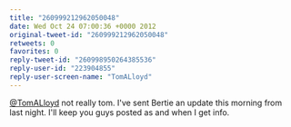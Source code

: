 ```yaml
---
title: "260999212962050048"
date: Wed Oct 24 07:00:36 +0000 2012
original-tweet-id: "260999212962050048"
retweets: 0
favorites: 0
reply-tweet-id: "260998950264385536"
reply-user-id: "223904855"
reply-user-screen-name: "TomALloyd"
---
```

<a href="https://twitter.com/TomALloyd">@TomALloyd</a> not really tom. I've sent Bertie an update this morning from last night. I'll keep you guys posted as and when I get info.
